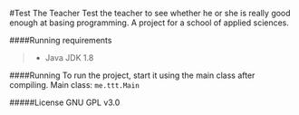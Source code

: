 #Test The Teacher
Test the teacher to see whether he or she is really good enough at basing programming.
A project for a school of applied sciences.

####Running requirements
>- Java JDK 1.8

####Running
To run the project, start it using the main class after compiling.
Main class: `me.ttt.Main`

#####License
GNU GPL v3.0
